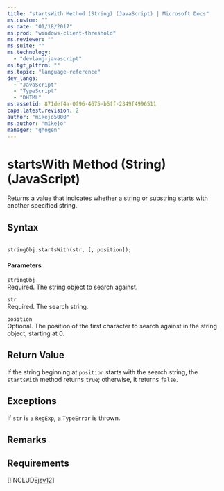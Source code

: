 ```yaml
---
title: "startsWith Method (String) (JavaScript) | Microsoft Docs"
ms.custom: ""
ms.date: "01/18/2017"
ms.prod: "windows-client-threshold"
ms.reviewer: ""
ms.suite: ""
ms.technology: 
  - "devlang-javascript"
ms.tgt_pltfrm: ""
ms.topic: "language-reference"
dev_langs: 
  - "JavaScript"
  - "TypeScript"
  - "DHTML"
ms.assetid: 871def4a-0f96-4675-b6ff-2349f4996511
caps.latest.revision: 2
author: "mikejo5000"
ms.author: "mikejo"
manager: "ghogen"
---
```

# startsWith Method (String) (JavaScript)
Returns a value that indicates whether a string or substring starts with another specified string.  
  
## Syntax  
  
```vb  
  
stringObj.startsWith(str, [, position]);  
```  
  
#### Parameters  
 `stringObj`  
 Required. The string object to search against.  
  
 `str`  
 Required. The search string.  
  
 `position`  
 Optional. The position of the first character to search against in the string object, starting at 0.  
  
## Return Value  
 If the string beginning at `position` starts with the search string, the `startsWith` method returns `true`; otherwise, it returns `false`.  
  
## Exceptions  
 If `str` is a `RegExp`, a `TypeError` is thrown.  
  
## Remarks  
  
## Requirements  
 [!INCLUDE[jsv12](../../javascript/reference/includes/jsv12-md.md)]